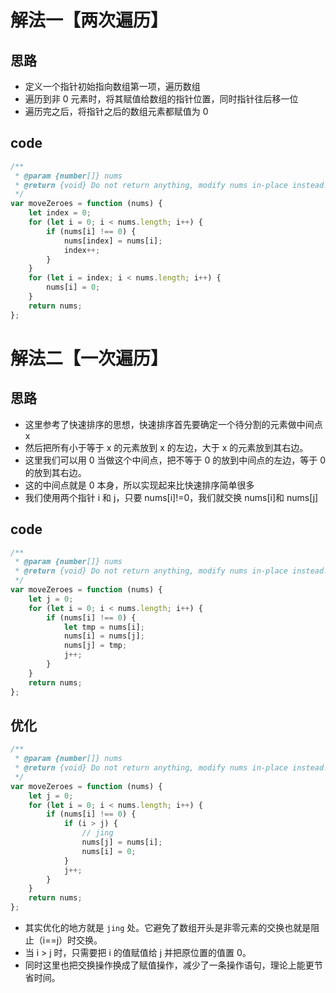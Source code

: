 # 解法一【两次遍历】

## 思路

-   定义一个指针初始指向数组第一项，遍历数组
-   遍历到非 0 元素时，将其赋值给数组的指针位置，同时指针往后移一位
-   遍历完之后，将指针之后的数组元素都赋值为 0

## code

```js
/**
 * @param {number[]} nums
 * @return {void} Do not return anything, modify nums in-place instead.
 */
var moveZeroes = function (nums) {
    let index = 0;
    for (let i = 0; i < nums.length; i++) {
        if (nums[i] !== 0) {
            nums[index] = nums[i];
            index++;
        }
    }
    for (let i = index; i < nums.length; i++) {
        nums[i] = 0;
    }
    return nums;
};
```

# 解法二【一次遍历】

## 思路

-   这里参考了快速排序的思想，快速排序首先要确定一个待分割的元素做中间点 x
-   然后把所有小于等于 x 的元素放到 x 的左边，大于 x 的元素放到其右边。
-   这里我们可以用 0 当做这个中间点，把不等于 0 的放到中间点的左边，等于 0 的放到其右边。
-   这的中间点就是 0 本身，所以实现起来比快速排序简单很多
-   我们使用两个指针 i 和 j，只要 nums[i]!=0，我们就交换 nums[i]和 nums[j]

## code

```js
/**
 * @param {number[]} nums
 * @return {void} Do not return anything, modify nums in-place instead.
 */
var moveZeroes = function (nums) {
    let j = 0;
    for (let i = 0; i < nums.length; i++) {
        if (nums[i] !== 0) {
            let tmp = nums[i];
            nums[i] = nums[j];
            nums[j] = tmp;
            j++;
        }
    }
    return nums;
};
```

## 优化

```js
/**
 * @param {number[]} nums
 * @return {void} Do not return anything, modify nums in-place instead.
 */
var moveZeroes = function (nums) {
    let j = 0;
    for (let i = 0; i < nums.length; i++) {
        if (nums[i] !== 0) {
            if (i > j) {
                // jing
                nums[j] = nums[i];
                nums[i] = 0;
            }
            j++;
        }
    }
    return nums;
};
```

-   其实优化的地方就是 `jing` 处。它避免了数组开头是非零元素的交换也就是阻止（i==j）时交换。
-   当 i > j 时，只需要把 i 的值赋值给 j 并把原位置的值置 0。
-   同时这里也把交换操作换成了赋值操作，减少了一条操作语句，理论上能更节省时间。
